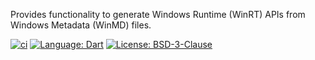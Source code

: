 Provides functionality to generate Windows Runtime (WinRT) APIs from Windows
Metadata (WinMD) files.

[![ci][ci_badge]][ci_link]
[![Language: Dart][language_badge]][language_link]
[![License: BSD-3-Clause][license_badge]][license_link]

[ci_badge]: https://github.com/halildurmus/dartwinrt/actions/workflows/winrtgen.yml/badge.svg
[ci_link]: https://github.com/halildurmus/dartwinrt/actions/workflows/winrtgen.yml
[language_badge]: https://img.shields.io/badge/language-Dart-blue.svg
[language_link]: https://dart.dev
[license_badge]: https://img.shields.io/github/license/halildurmus/dartwinrt?color=blue
[license_link]: https://opensource.org/licenses/BSD-3-Clause
